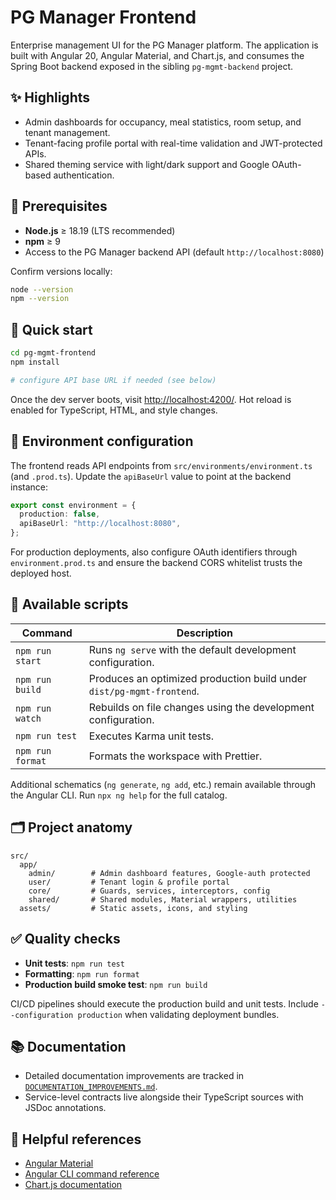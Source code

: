 # PG Manager Frontend

Enterprise management UI for the PG Manager platform. The application is built with Angular 20, Angular Material, and Chart.js, and consumes the Spring Boot backend exposed in the sibling `pg-mgmt-backend` project.

## ✨ Highlights

- Admin dashboards for occupancy, meal statistics, room setup, and tenant management.
- Tenant-facing profile portal with real-time validation and JWT-protected APIs.
- Shared theming service with light/dark support and Google OAuth-based authentication.

## 🔧 Prerequisites

- **Node.js** ≥ 18.19 (LTS recommended)
- **npm** ≥ 9
- Access to the PG Manager backend API (default `http://localhost:8080`)

Confirm versions locally:

```bash
node --version
npm --version
```

## 🚀 Quick start

```bash
cd pg-mgmt-frontend
npm install

# configure API base URL if needed (see below)

```

Once the dev server boots, visit <http://localhost:4200/>. Hot reload is enabled for TypeScript, HTML, and style changes.

## 🧰 Environment configuration

The frontend reads API endpoints from `src/environments/environment.ts` (and `.prod.ts`). Update the `apiBaseUrl` value to point at the backend instance:

```ts
export const environment = {
  production: false,
  apiBaseUrl: "http://localhost:8080",
};
```

For production deployments, also configure OAuth identifiers through `environment.prod.ts` and ensure the backend CORS whitelist trusts the deployed host.

## 📜 Available scripts

| Command          | Description                                                           |
| ---------------- | --------------------------------------------------------------------- |
| `npm run start`  | Runs `ng serve` with the default development configuration.           |
| `npm run build`  | Produces an optimized production build under `dist/pg-mgmt-frontend`. |
| `npm run watch`  | Rebuilds on file changes using the development configuration.         |
| `npm run test`   | Executes Karma unit tests.                                            |
| `npm run format` | Formats the workspace with Prettier.                                  |

Additional schematics (`ng generate`, `ng add`, etc.) remain available through the Angular CLI. Run `npx ng help` for the full catalog.

## 🗂️ Project anatomy

```
src/
  app/
    admin/        # Admin dashboard features, Google-auth protected
    user/         # Tenant login & profile portal
    core/         # Guards, services, interceptors, config
    shared/       # Shared modules, Material wrappers, utilities
  assets/         # Static assets, icons, and styling
```

## ✅ Quality checks

- **Unit tests**: `npm run test`
- **Formatting**: `npm run format`
- **Production build smoke test**: `npm run build`

CI/CD pipelines should execute the production build and unit tests. Include `--configuration production` when validating deployment bundles.

## 📚 Documentation

- Detailed documentation improvements are tracked in [`DOCUMENTATION_IMPROVEMENTS.md`](./DOCUMENTATION_IMPROVEMENTS.md).
- Service-level contracts live alongside their TypeScript sources with JSDoc annotations.

## 🔗 Helpful references

- [Angular Material](https://material.angular.io/components/categories)
- [Angular CLI command reference](https://angular.dev/tools/cli)
- [Chart.js documentation](https://www.chartjs.org/docs/latest/)
